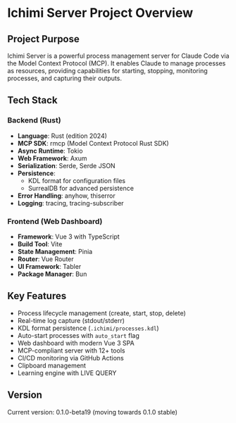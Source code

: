 # Ichimi Server Project Overview

## Project Purpose
Ichimi Server is a powerful process management server for Claude Code via the Model Context Protocol (MCP). It enables Claude to manage processes as resources, providing capabilities for starting, stopping, monitoring processes, and capturing their outputs.

## Tech Stack

### Backend (Rust)
- **Language**: Rust (edition 2024)
- **MCP SDK**: rmcp (Model Context Protocol Rust SDK)
- **Async Runtime**: Tokio
- **Web Framework**: Axum
- **Serialization**: Serde, Serde JSON
- **Persistence**: 
  - KDL format for configuration files
  - SurrealDB for advanced persistence
- **Error Handling**: anyhow, thiserror
- **Logging**: tracing, tracing-subscriber

### Frontend (Web Dashboard)
- **Framework**: Vue 3 with TypeScript
- **Build Tool**: Vite
- **State Management**: Pinia
- **Router**: Vue Router
- **UI Framework**: Tabler
- **Package Manager**: Bun

## Key Features
- Process lifecycle management (create, start, stop, delete)
- Real-time log capture (stdout/stderr)
- KDL format persistence (`.ichimi/processes.kdl`)
- Auto-start processes with `auto_start` flag
- Web dashboard with modern Vue 3 SPA
- MCP-compliant server with 12+ tools
- CI/CD monitoring via GitHub Actions
- Clipboard management
- Learning engine with LIVE QUERY

## Version
Current version: 0.1.0-beta19 (moving towards 0.1.0 stable)